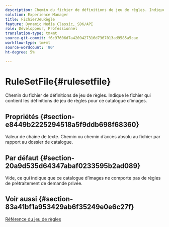 ```yaml
---
description: Chemin du fichier de définitions de jeu de règles. Indique le fichier qui contient les définitions de jeu de règles pour ce catalogue d’images.
solution: Experience Manager
title: FichierJeuRègle
feature: Dynamic Media Classic, SDK/API
role: Développeur, Professionnel
translation-type: tm+mt
source-git-commit: f6c97606d7a4209427316d7367013ad9585a5cae
workflow-type: tm+mt
source-wordcount: '80'
ht-degree: 5%

---
```



# RuleSetFile{#rulesetfile}

Chemin du fichier de définitions de jeu de règles. Indique le fichier qui contient les définitions de jeu de règles pour ce catalogue d’images.

## Propriétés {#section-e8449b2225294518a5f9ddb698f68360}

Valeur de chaîne de texte. Chemin ou chemin d’accès absolu au fichier par rapport au dossier de catalogue.

## Par défaut {#section-20a9d535d64347abaf0233595b2ad089}

Vide, ce qui indique que ce catalogue d’images ne comporte pas de règles de prétraitement de demande privée.

## Voir aussi {#section-83a41bf1a953429ab6f35249e0e6c27f}

[Référence du jeu de règles](../../../../../is-api/image-catalog/image-serving-api-ref/c-image-catalog-reference/c-rule-set-reference/c-rule-set-reference.md#concept-3e5058cf3507470b82cac638df23ea8e)

